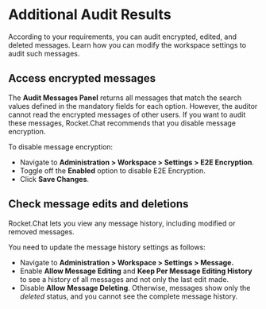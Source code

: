 # Additional Audit Results

According to your requirements, you can audit encrypted, edited, and deleted messages. Learn how you can modify the workspace settings to audit such messages.

## Access encrypted messages

The **Audit Messages Panel** returns all messages that match the search values defined in the mandatory fields for each option. However, the auditor cannot read the encrypted messages of other users. If you want to audit these messages, Rocket.Chat recommends that you disable message encryption.

To disable message encryption:

* Navigate to **Administration > Workspace > Settings > E2E Encryption**.
* Toggle off the **Enabled** option to disable E2E Encryption.
* Click **Save Changes**.

## Check message edits and deletions

Rocket.Chat lets you view any message history, including modified or removed messages.

You need to update the message history settings as follows:

* Navigate to **Administration > Workspace > Settings > Message.**
* Enable **Allow Message Editing** and **Keep Per Message Editing History** to see a history of all messages and not only the last edit made.
* Disable **Allow Message Deleting**. Otherwise, messages show only the _deleted_ status, and you cannot see the complete message history.
